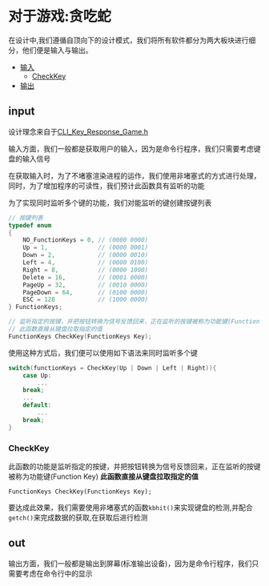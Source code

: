 <!--
 * @Date         : 2021-07-23 12:02:46
 * @Author       : MemoryShadow
 * @LastEditors  : MemoryShadow
 * @LastEditTime : 2021-07-23 12:23:57
 * @Description  : 程序设计的样例
-->

# 对于游戏:贪吃蛇

在设计中,我们遵循自顶向下的设计模式，我们将所有软件都分为两大板块进行细分，他们便是输入与输出。

* [输入](#input "点击前往")
  * [CheckKey](#CheckKey "点击前往")
* [输出](#out "点击前往")

## input

设计理念来自于[CLI_Key_Response_Game.h](https://github.com/MemoryShadow/CLI_GUI_Rendering/blob/master/CLI_Key_Response_Game.h "点击前往")

输入方面，我们一般都是获取用户的输入，因为是命令行程序，我们只需要考虑键盘的输入信号

在获取输入时，为了不堵塞渲染进程的运作，我们使用非堵塞式的方式进行处理，同时，为了增加程序的可读性，我们预计此函数具有监听的功能

为了实现同时监听多个键的功能，我们对能监听的键创建按键列表

```c
// 按键列表
typedef enum
{
    NO_FunctionKeys = 0, // (0000 0000)
    Up = 1,              // (0000 0001)
    Down = 2,            // (0000 0010)
    Left = 4,            // (0000 0100)
    Right = 8,           // (0000 1000)
    Delete = 16,         // (0001 0000)
    PageUp = 32,         // (0010 0000)
    PageDown = 64,       // (0100 0000)
    ESC = 128            // (1000 0000)
} FunctionKeys;

// 监听指定的按键，并把按钮转换为信号反馈回来，正在监听的按键被称为功能键(Function Key)
// 此函数直接从键盘拉取指定的值
FunctionKeys CheckKey(FunctionKeys Key);
```

使用这种方式后，我们便可以使用如下语法来同时监听多个键

```c
switch(functionKeys = CheckKey(Up | Down | Left | Right)){
    case Up:
        ...
    break;
    ...
    default:
        ...
    break;
}
```

### CheckKey

此函数的功能是监听指定的按键，并把按钮转换为信号反馈回来，正在监听的按键被称为功能键(Function Key) **此函数直接从键盘拉取指定的值**

`FunctionKeys CheckKey(FunctionKeys Key);`

要达成此效果，我们需要使用非堵塞式的函数`kbhit()`来实现键盘的检测,并配合`getch()`来完成数据的获取,在获取后进行检测

## out

输出方面，我们一般都是输出到屏幕(标准输出设备)，因为是命令行程序，我们只需要考虑在命令行中的显示
